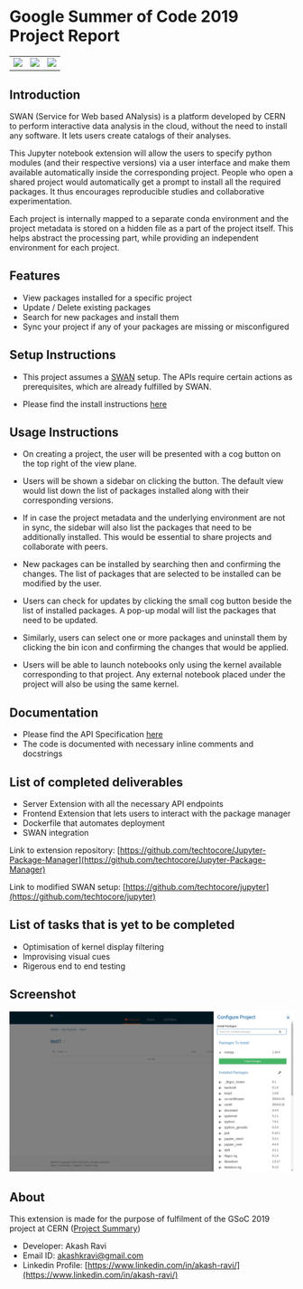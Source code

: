 # Google Summer of Code 2019 Project Report


<center>
<table>
<tr>
<td><a href="https://summerofcode.withgoogle.com/projects/4999527885438976"><img src="https://user-images.githubusercontent.com/6822941/29750351-e95e7b1c-8b5b-11e7-9f6b-b25b69f7353a.png" height="100"/></a></td>
<td><a href="http://hepsoftwarefoundation.org/"><img src="https://user-images.githubusercontent.com/6822941/29750350-e956b512-8b5b-11e7-9e34-4e3a5be9d37f.png" height="100"/></a></td>
<td><a href="https://swan.web.cern.ch/"><img src="https://swan.web.cern.ch/sites/swan.web.cern.ch/files/logo_swan_noletters_thumbnail.png" height="100"/></a></td>
</tr>
</table>
</center>


## Introduction

SWAN (Service for Web based ANalysis) is a platform developed by CERN to perform interactive data analysis in the cloud, without the need to install any software. It lets users create catalogs of their analyses. 

This Jupyter notebook extension will allow the users to specify python modules (and their respective versions) via a user interface and make them available automatically inside the corresponding project. People who open a shared project would automatically get a prompt to install all the required packages. It thus encourages reproducible studies and collaborative experimentation.

Each project is internally mapped to a separate conda environment and the project metadata is stored on a hidden file as a part of the project itself. This helps abstract the processing part, while providing an independent environment for each project. 


## Features

- View packages installed for a specific project
- Update / Delete existing packages
- Search for new packages and install them
- Sync your project if any of your packages are missing or misconfigured


## Setup Instructions

- This project assumes a [SWAN](https://gitlab.cern.ch/swan) setup. The APIs require certain actions as prerequisites, which are already fulfilled by SWAN. 

- Please find the install instructions [here](https://github.com/techtocore/Jupyter-Package-Manager/extension/install.md)


## Usage Instructions

- On creating a project, the user will be presented with a cog button on the top right of the view plane.

- Users will be shown a sidebar on clicking the button. The default view would list down the list of packages installed along with their corresponding versions. 

- If in case the project metadata and the underlying environment are not in sync, the sidebar will also list the packages that need to be additionally installed. This would be essential to share projects and collaborate with peers.

- New packages can be installed by searching then and confirming the changes. The list of packages that are selected to be installed can be modified by the user.

- Users can check for updates by clicking the small cog button beside the list of installed packages. A pop-up modal will list the packages that need to be updated.

- Similarly, users can select one or more packages and uninstall them by clicking the bin icon and confirming the changes that would be applied.

- Users will be able to launch notebooks only using the kernel available corresponding to that project. Any external notebook placed under the project will also be using the same kernel.


## Documentation

- Please find the API Specification [here](https://github.com/techtocore/Jupyter-Package-Manager/docs/API_docs.md)
- The code is documented with necessary inline comments and docstrings


## List of completed deliverables

- Server Extension with all the necessary API endpoints
- Frontend Extension that lets users to interact with the package manager
- Dockerfile that automates deployment
- SWAN integration

Link to extension repository: [https://github.com/techtocore/Jupyter-Package-Manager](https://github.com/techtocore/Jupyter-Package-Manager)

Link to modified SWAN setup: [https://github.com/techtocore/jupyter](https://github.com/techtocore/jupyter)


## List of tasks that is yet to be completed

- Optimisation of kernel display filtering
- Improvising visual cues
- Rigerous end to end testing


## Screenshot

![Alt text](https://github.com/techtocore/Jupyter-Package-Manager/raw/swan-integration/docs/ui.png "Package Management UI")


## About

This extension is made for the purpose of fulfilment of the GSoC 2019 project at CERN ([Project Summary](https://summerofcode.withgoogle.com/projects/4999527885438976))

- Developer: Akash Ravi
- Email ID: [akashkravi@gmail.com](akashkravi@gmail.com)
- Linkedin Profile: [https://www.linkedin.com/in/akash-ravi/](https://www.linkedin.com/in/akash-ravi/)
